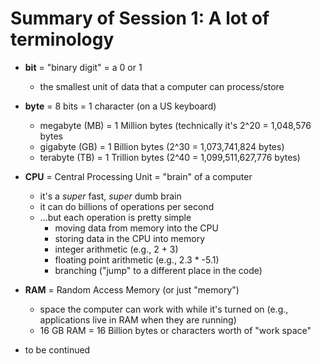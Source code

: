 # Summary of Session 1: A lot of terminology
 * __bit__ = "binary digit" = a 0 or 1
   * the smallest unit of data that a computer can process/store
 * __byte__ = 8 bits = 1 character (on a US keyboard)
   * megabyte (MB) = 1 Million bytes (technically it's 2^20 = 1,048,576 bytes
   * gigabyte (GB) = 1 Billion bytes (2^30 = 1,073,741,824 bytes)
   * terabyte (TB) = 1 Trillion bytes (2^40 = 1,099,511,627,776 bytes)
 * __CPU__ = Central Processing Unit = "brain" of a computer
   * it's a _super_ fast, _super_ dumb brain
   * it can do billions of operations per second
   * ...but each operation is pretty simple
     * moving data from memory into the CPU
     * storing data in the CPU into memory
     * integer arithmetic (e.g., 2 + 3)
     * floating point arithmetic (e.g., 2.3 * -5.1)
     * branching ("jump" to a different place in the code)
  * __RAM__ = Random Access Memory (or just "memory")
    * space the computer can work with while it's turned on (e.g., applications live in RAM when they are running)
    * 16 GB RAM = 16 Billion bytes or characters worth of "work space"
  
 * to be continued
